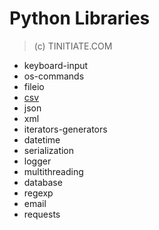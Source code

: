 # Python Libraries
> (c) TINITIATE.COM

* keyboard-input
* os-commands
* fileio
* [csv](csv/README.md)
* json
* xml
* iterators-generators
* datetime
* serialization
* logger
* multithreading
* database
* regexp
* email
* requests

